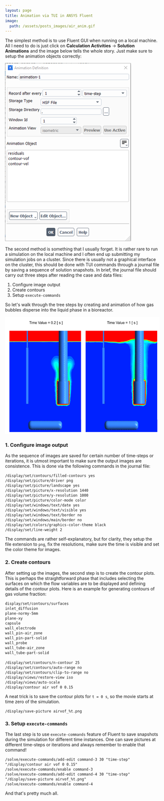```yaml
---
layout: page
title: Animation via TUI in ANSYS Fluent
image: 
  path: /assets/posts_images/air_anim.gif
---
```


The simplest method is to use Fluent GUI when running on a local machine. 
All I need to do is just click on
**Calculation Activities** -> **Solution Animations** and the image 
below tells the whole story. Just make sure to setup the animation objects 
correctly:

<img src="/assets/posts_images/gui_animation1.png?raw=true" 
title="Fluent window to setup animation" class="align-center" />

The second method is something that I usually forget. It is rather rare to run 
a simulation on the local machine and I often end up submitting my simulation
jobs on a cluster. Since there is usually not a graphical interface on the 
cluster, this should be done with TUI commands through a journal file by saving
a sequence of solution snapshots. In brief, the journal 
file should carry out three steps after reading the case and data files:

1. Configure image output
2. Create contours
3. Setup `execute-commands`

So let's walk through the tree steps by creating and animation of how gas
bubbles disperse into the liquid phase in a bioreactor.

<img src="/assets/posts_images/air_disperse.png?raw=true" 
title="Air dispersion" class="align-center" width="600" heights="300"/>


### 1. Configure image output

As the sequence of images are saved for certain number of time-steps or 
iterations, it is utmost important to make sure the output images
are consistence. This is done via the following commands in the journal file:

```
/display/set/contours/filled-contours yes
/display/set/picture/driver png
/display/set/picture/landscape yes
/display/set/picture/x-resolution 1440
/display/set/picture/y-resolution 1000
/display/set/picture/color-mode color
/display/set/windows/text/date yes
/display/set/windows/text/visible yes
/display/set/windows/text/border no
/display/set/windows/main/border no
/display/set/colors/graphics-color-theme black
/display/set/line-weight 2
```

The commands are rather self-explanatory, but for clarity, they setup the file
extension to `png`, fix the resolutions, make sure the time is visible and set
the color theme for images.

### 2. Create contours

After setting up the images, the second step is to create the contour plots.
This is perhaps the straightforward phase that includes selecting the 
surfaces on which the flow variables are to be displayed and defining details
of the contour plots. Here is an example for generating contours of gas volume
fraction:

```
display/set/contours/surfaces
inlet_diffusion
plane-normy-5mm
plane-xy
capsule
wall_electrode
wall_pin-air_zone
wall_pin-part-solid
wall_probe
wall_tube-air_zone
wall_tube-part-solid

/display/set/contours/n-contour 25
/display/set/contours/auto-range no
/display/set/contours/clip-to-range no
/display/views/restore-view iso
/display/views/auto-scale
/display/contour air vof 0 0.15
```

A neat trick is to save the contour plots for `t = 0 s`, so the movie starts at
time zero of the simulation.

```
/display/save-picture airvof_%t.png
```

### 3. Setup `execute-commands`

The last step is to use `execute-commands` feature of Fluent to save snapshots 
during the simulation for different time instances. One can save pictures at 
different time-steps or iterations and always remember to enable that command!

```
/solve/execute-commands/add-edit command-3 30 "time-step" "/display/contour air vof 0 0.15"
/solve/execute-commands/enable command-3
/solve/execute-commands/add-edit command-4 30 "time-step" "/display/save-picture airvof_%t.png"
/solve/execute-commands/enable command-4
```

And that's pretty much all. 

<!-- <img src="/assets/posts_images/air_anim.gif?raw=true"/> -->